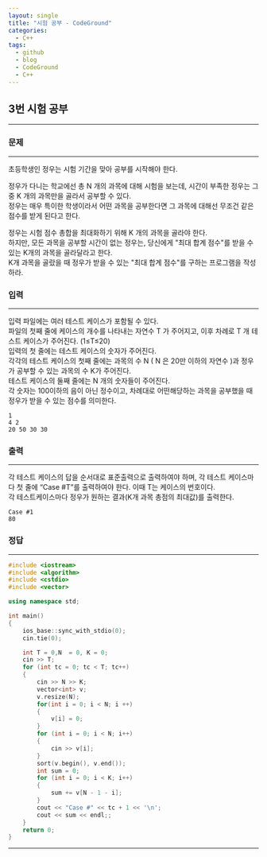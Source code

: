 ```yaml
---
layout: single
title: "시험 공부 - CodeGround"
categories:
  - C++
tags:
  - github
  - blog
  - CodeGround
  - C++
---
```

## 3번 **시험 공부**
---

### 문제
---
초등학생인 정우는 시험 기간을 맞아 공부를 시작해야 한다.  

정우가 다니는 학교에선 총 N 개의 과목에 대해 시험을 보는데, 시간이 부족한 정우는 그 중 K 개의 과목만을 골라서 공부할 수 있다.  
정우는 매우 특이한 학생이라서 어떤 과목을 공부한다면 그 과목에 대해선 무조건 같은 점수를 받게 된다고 한다.  

정우는 시험 점수 총합을 최대화하기 위해 K 개의 과목을 골라야 한다.  
하지만, 모든 과목을 공부할 시간이 없는 정우는, 당신에게 "최대 합계 점수"를 받을 수 있는 K개의 과목을 골라달라고 한다.  
K개 과목을 골랐을 때 정우가 받을 수 있는 "최대 합계 점수"를 구하는 프로그램을 작성하라.  

### 입력
---
입력 파일에는 여러 테스트 케이스가 포함될 수 있다.  
파일의 첫째 줄에 케이스의 개수를 나타내는 자연수 T 가 주어지고, 이후 차례로 T 개 테스트 케이스가 주어진다. (1≤T≤20)  
입력의 첫 줄에는 테스트 케이스의 숫자가 주어진다.  
각각의 테스트 케이스의 첫째 줄에는 과목의 수 N ( N 은 20만 이하의 자연수 )과 정우가 공부할 수 있는 과목의 수 K가 주어진다.  
테스트 케이스의 둘째 줄에는 N 개의 숫자들이 주어진다.  
각 숫자는 100이하의 음이 아닌 정수이고, 차례대로 어떤해당하는 과목을 공부했을 때 정우가 받을 수 있는 점수를 의미한다.   
```
1
4 2
20 50 30 30
```

### 출력
---
각 테스트 케이스의 답을 순서대로 표준출력으로 출력하여야 하며, 각 테스트 케이스마다 첫 줄에 “Case #T”를 출력하여야 한다. 이때 T는 케이스의 번호이다.  
각 테스트케이스마다 정우가 원하는 결과(K개 과목 총점의 최대값)를 출력한다.  
```
Case #1
80
```

### 정답
---
```c++
#include <iostream>
#include <algorithm>
#include <cstdio>
#include <vector>

using namespace std;

int main()
{
	ios_base::sync_with_stdio(0);
	cin.tie(0);

	int T = 0,N  = 0, K = 0;
	cin >> T;
	for (int tc = 0; tc < T; tc++)
	{
		cin >> N >> K;
		vector<int> v;
		v.resize(N);
		for(int i = 0; i < N; i ++)
		{
		    v[i] = 0;
		}
		for (int i = 0; i < N; i++)
		{
			cin >> v[i];
		}
		sort(v.begin(), v.end());
		int sum = 0;
		for (int i = 0; i < K; i++)
		{
			sum += v[N - 1 - i];
		}
		cout << "Case #" << tc + 1 << '\n';
		cout << sum << endl;;
	}
	return 0;
}
```
---
